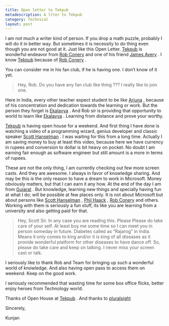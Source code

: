 ```yaml
---
title: Open letter to Tekpub
metadescription: A ltter to Tekpub
category: Technical
layout: post
---
```

I am not much a writer kind of person. If you drop a math puzzle, probably I will do it in better way. But sometimes it is necessity to do thing even though you are not good at it. Just like this Open Letter. [Tekpub][1] is wonderful endeavor from [Rob Conery][2] and one of his friend [James Avery][3] . I know [Tekpub][1] because of [Rob Conery][2] .

You can consider me in his fan club, if he is having one. I don’t know of it yet.

> Hey, Rob. Do you have any fan club like thing ??? I really like to join one.

Here in India, every other teacher expect student to be like [Arjuna][4] , because of his concentration and dedication towards the learning or work. But the person they forget is [Ekalavya][5] . And Rob sir is providing that opportunity to world to learn like [Ekalavya][5] . Learning from distance and prove your worthy.

[Tekpub][1] is having open house for a weekend. And first thing I have done is watching a video of a programming wizard, genius developer and classic speaker [Scott Hanselman][6] . I was waiting for this from a long time. Actually I am saving money to buy at least this video, because here we have currency in rupees and conversion to dollar is bit heavy on pocket. No doubt I am earning fair enough as software engineer but still amount is a more in terms of rupees.

These are not the only thing, I am currently checking out few more screen casts. And they are awesome. I always in favor of knowledge sharing. And may be this is the only reason to have a dream to work in Microsoft. Money obviously matters, but that I can earn it any how. At the end of the day I am from [Gujarat][7] . But knowledge, learning new things and specially having fun at what I do; will be possible at few places only. It is not about Microsoft but about persons like [Scott Hanselman][6] , [Phil Haack][8] , [Rob Conery][2] and others. Working with them is seriously a fun stuff, its like you are learning from a university and also getting paid for that.

> Hey, Scott Sir. In any case you are reading this. Please Please do take care of your self. At least buy me some time so I can meet you in person someday in future. Diabetes called as “Rajarog” in India. Means it only comes to king and/or it is king of all diseases as it provide wonderful platform for other diseases to have dance off. So, please do take care and keep on talking. I never miss your screen cast or talk.

I seriously like to thank Rob and Team for bringing up such a wonderful world of knowledge. And also having open pass to access them on weekend. Keep on the good work.

I seriously recommended that wasting time for some box office flicks, better enjoy heroes from Technology world.

Thanks of Open House at [Tekpub][1] . And thanks to [pluralsight][9] 

Sincerely,

Kunjan

 [1]: http://tekpub.com
 [2]: http://wekeroad.com/
 [3]: http://averyblog.com/
 [4]: http://en.wikipedia.org/wiki/Arjuna
 [5]: https://en.wikipedia.org/wiki/Ekalavya
 [6]: http://www.hanselman.com
 [7]: https://en.wikipedia.org/wiki/Gujarat
 [8]: http://haacked.com/
 [9]: http://www.pluralsight-training.net